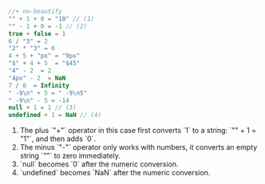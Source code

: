 

```js
//+ no-beautify
"" + 1 + 0 = "10" // (1)
"" - 1 + 0 = -1 // (2)
true + false = 1
6 / "3" = 2 
"2" * "3" = 6
4 + 5 + "px" = "9px"
"$" + 4 + 5  = "$45"
"4" - 2  = 2 
"4px" - 2  = NaN
7 / 0  = Infinity 
" -9\n" + 5 = " -9\n5"
" -9\n" - 5 = -14
null + 1 = 1 // (3)
undefined + 1 = NaN // (4)
```

<ol>
<li>The plus `"+"` operator in this case first converts `1` to a string: `"" + 1 = "1"`, and then adds `0`.</li>
<li>The minus `"-"` operator only works with numbers, it converts an empty string `""` to zero immediately.</li>
<li>`null` becomes `0` after the numeric conversion.</li>
<li>`undefined` becomes `NaN` after the numeric conversion.</li>
</ol>